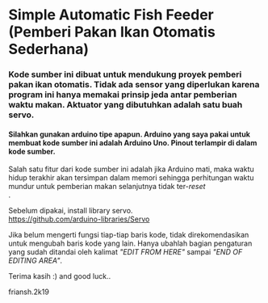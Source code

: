 # Simple Automatic Fish Feeder (Pemberi Pakan Ikan Otomatis Sederhana)
<h3>Kode sumber ini dibuat untuk mendukung proyek pemberi pakan ikan otomatis. Tidak ada sensor yang diperlukan karena program ini hanya memakai prinsip jeda antar pemberian waktu makan. Aktuator yang dibutuhkan adalah satu buah servo.</h3>

<h4>Silahkan gunakan arduino tipe apapun. Arduino yang saya pakai untuk membuat kode sumber ini adalah Arduino Uno. Pinout terlampir di dalam kode sumber.</h4>

<p>
Salah satu fitur dari kode sumber ini adalah jika Arduino mati, maka waktu hidup terakhir akan tersimpan dalam memori sehingga perhitungan waktu mundur untuk pemberian makan selanjutnya tidak ter-<i>reset</i><br>.
  
Sebelum dipakai, install library servo.<br>
https://github.com/arduino-libraries/Servo

Jika belum mengerti fungsi tiap-tiap baris kode, tidak direkomendasikan untuk mengubah baris kode yang lain. Hanya ubahlah bagian pengaturan yang sudah ditandai oleh kalimat <i>"EDIT FROM HERE"</i> sampai <i>"END OF EDITING AREA"</i>.

Terima kasih :) and good luck..

friansh.2k19
</p>
